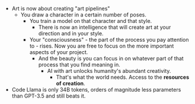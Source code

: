 - Art is now about creating "art pipelines"
	- You draw a character in a certain number of poses.
		- You train a model on that character and that style.
			- There is now an intelligence that will create art at your direction and in your style.
		- Your "consciousness" - the part of the process you pay attention to - rises. Now you are free to focus on the more important aspects of your project.
			- And the beauty is you can focus in on whatever part of that process that you find meaning in.
				- AI with art unlocks humanity's abundant creativity.
					- That's what the world needs. Access to the **resources of creation**.
- Code Llama is only 34B tokens, orders of magnitude less parameters than GPT-3.5 and still beats it.
